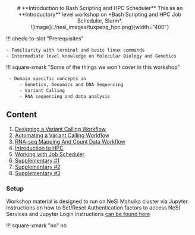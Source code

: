 <center>
# **Introduction to Bash Scripting and HPC Scheduler**
This as an **Introductory** level workshop on *Bash Scripting and HPC Job Scheduler, Slurm*. 
</center>


<center>
![image](./nesi_images/tuxpeng_hpc.png){width="400"}
</center>

!!! check-to-slot "Prerequisites"

    - Familiarity with terminal and basic linux commands
    - Intermediate level knowledge on Molecular Biology and Genetics 


!!! square-xmark "Some of the things we won't cover in this workshop"

     - Domain specific concepts in
         - Genetics, Genomics and DNA Sequencing 
         - Variant Calling
         - RNA sequencing and data analysis

## Content

1. [Designing a Variant Calling Workflow](./1_DesigningVariantC.md)
2. [Automating a Variant Calling Workflow](./2_AutomaticVariantC.md)
3. [RNA-seq Mapping And Count Data Workflow](./3_RNAseq.md)
4. [Introduction to HPC](./4_IntroductiontoHPC.md)
5. [Working with Job Scheduler](./5_working_with_job_scheduler.md)
6. [Supplementary #1](./6_supplementary_1.md)
7. [Supplementary #2](./7_supplementary_2.md)
8. [Supplementary #3](./8_supplementary_3.md)

### Setup

Workshop material is designed to run on NeSI Mahuika cluster via Jupyter. Instructions on how to Set/Reset Authentication factors to access NeSI Services and Jupyter Login instructions [can be found here](https://dinindusenanayake.github.io/ganesi_authesetup-login/)

!!! square-xmark "no"
    no
